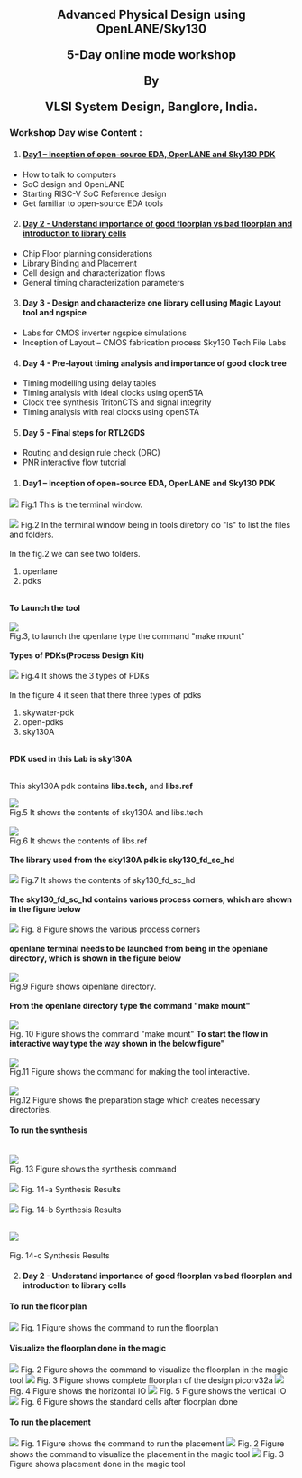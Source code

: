 <h2><p align="center">Advanced Physical Design using OpenLANE/Sky130</p><p align="center">5-Day online mode workshop</p><p align="center">By</p><p align="center">VLSI System Design, Banglore, India.</p></h2>

<h3>Workshop Day wise Content :</h3>
<ol start="1">
 <li>
  <h4><a href="https://github.com/mdzakirhussain/Advanced-Physical-Design-using-OpenLane-Sky130/blob/main/README.md#day1--inception-of-open-source-eda-openlane-and-sky130-pdk-1" >Day1 – Inception of open-source EDA, OpenLANE and Sky130 PDK</a></h4>
 </li>
</ol>
<ul>
 <li>
How to talk to computers  </li>
<li>SoC design and OpenLANE  </li>
<li>Starting RISC-V SoC Reference design  </li>
<li>Get familiar to open-source EDA tools
  </li>
</ul>
<ol start="2">
 <li>
<h4><a href="https://github.com/mdzakirhussain/Advanced-Physical-Design-using-OpenLane-Sky130#day-2---understand-importance-of-good-floorplan-vs-bad-floorplan-and-introduction-to-library-cells-1">Day 2 - Understand importance of good floorplan vs bad floorplan and introduction to library cells</a></h4>
 </li>
</ol>
<ul>
 <li>
Chip Floor planning considerations</li>
 <li>Library Binding and Placement</li>
 <li>Cell design and characterization flows</li>
 <li>General timing characterization parameters
 </li>
 </ul>
 <ol start="3">
 <li>
<h4>Day 3 - Design and characterize one library cell using Magic Layout tool and ngspice</h4>
 </li>
</ol>
<ul>
 <li>
Labs for CMOS inverter ngspice simulations </li>
 <li>Inception of Layout – CMOS fabrication process
Sky130 Tech File Labs
  </li>
 </ul>
   <ol start="4">
 <li>
<h4>Day 4 - Pre-layout timing analysis and importance of good clock tree</h4>
 </li>
</ol>
  <ul>
 <li>
Timing modelling using delay tables </li>
<li>Timing analysis with ideal clocks using openSTA </li>
<li>Clock tree synthesis TritonCTS and signal integrity </li>
<li>Timing analysis with real clocks using openSTA
  </li>
    </ul>
      <ol start="5">
 <li>
<h4>Day 5 - Final steps for RTL2GDS</h4>
  </li>
</ol>
<ul>
 <li>
Routing and design rule check (DRC) </li>
<li>PNR interactive flow tutorial
 </li>
  </ul>

<ol start="1">
 <li>
  <h4>Day1 – Inception of open-source EDA, OpenLANE and Sky130 PDK</h4>
 </li>
</ol>

<img src="day1/1 terminal.JPG">
Fig.1 This is the terminal window.<br/>
<br/><img src="day1/2. go to the working directory.JPG">
Fig.2 In the terminal window being in tools diretory do "ls" to list the files and folders.<br>  
<br/>In the fig.2 we can see two folders.<br>  
<ol>
<li>openlane</li>
 <li>pdks</li>
</ol><br/>
<b>To Launch the tool</b><br/>
<br/><img src="day1/4. openlane terminal.JPG">
<br/>Fig.3, to launch the openlane type the command "make mount"<br/>
<br/><b>Types of PDKs(Process Design Kit)</b><br/>
<br/><img src="day1/5 types of pdks.PNG">
Fig.4 It shows the 3 types of PDKs<br/>
<br/>In the figure 4 it seen that there three types of pdks<br/>
<ol><li>skywater-pdk</li><li>open-pdks</li><li>sky130A</li></ol><br/>
<b>PDK used in this Lab is sky130A</b><br/>
<br/><p>This sky130A pdk contains <b>libs.tech,</b> and <b>libs.ref</b></p>
<img src="day1/6 inside libs.tech.PNG">
<br/>Fig.5 It shows the contents of sky130A and libs.tech<br/>
<br/><img src="day1/7 inside libs.ref.PNG">
<br/>Fig.6 It shows the contents of libs.ref<br/>
<br/><b>The library used from the sky130A pdk is sky130_fd_sc_hd</b><br/>
<br/><img src="day1/8 lib we are working with.PNG">
Fig.7 It shows the contents of sky130_fd_sc_hd<br/>
<br/><b>The sky130_fd_sc_hd contains various process corners, which are shown in the figure below</b><br/>
<br/><img src="day1/9 process corners in the lib.PNG">
Fig. 8 Figure shows the various process corners<br/>
<br/><b>openlane terminal needs to be launched from being in the openlane directory, which is shown in the figure below</b><br/>
<br/><img src="day1/11 invoke openlane terminal from openlane dir.PNG">
<br/>Fig.9 Figure shows oipenlane directory.<br/>
<br/><b>From the openlane directory type the command "make mount"</b><br/>
<br/><img src="day1/12 invoking command.PNG"><br/>
Fig. 10 Figure shows the command "make mount"
<b>To start the flow in interactive way type the way shown in the below figure"</b><br/>
<br/><img src="day1/13 after invoking pre design.PNG"><br/>
Fig.11 Figure shows the command for making the tool interactive.<br/>
<br/><img src="day1/14 after prep.png"><br/>
Fig.12 Figure shows the preparation stage which creates necessary directories.</br>
<h4>To run the synthesis</h4>
<br/><img src="day1/15 run synth.png"><br/>
Fig. 13 Figure shows the synthesis command<br/>
<br/><img src="day1/16 synth1.PNG">
Fig. 14-a Synthesis Results<br/>
<br/><img src="day1/17 synth2.PNG">
Fig. 14-b Synthesis Results<br/>

<br/><img src="day1/18 synth3.PNG"><br/>
<br/>Fig. 14-c Synthesis Results<br/>

<ol start="2">
 <li>
<h4>Day 2 - Understand importance of good floorplan vs bad floorplan and introduction to library cells</h4>
 </li>
</ol>
<h4>To run the floor plan</h4>
<img src="day2/1. run floor plan.png">
Fig. 1 Figure shows the command to run the floorplan
<h4> Visualize the floorplan done in the magic</h4>
<img src="day2/2. to see after floorplan command in magic.png">
Fig. 2 Figure shows the command to visualize the floorplan in the magic tool
<img src="day2/3 floorplanned_1.png">
Fig. 3 Figure shows complete floorplan of the design picorv32a
<img src="day2/4 floorplanned_2 Horizontal io.png">
Fig. 4 Figure shows the horizontal IO
<img src="day2/5 floorplanned_3 vertical io.png">
Fig. 5 Figure shows the vertical IO
<img src="day2/6 standard cells after florr plan.png">
Fig. 6 Figure shows the standard cells after floorplan done
<h4>To run the placement</h4>
<img src="day2/7 global placement.png">
Fig. 1 Figure shows the command to run the placement
<img src="day2/8 after placement.png">
Fig. 2 Figure shows the command to visualize the placement in the magic tool
<img src="day2/8 after placement_2.png">
Fig. 3 Figure shows placement done in the magic tool
